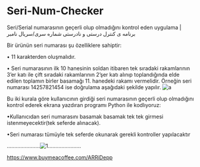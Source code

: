 # Seri-Num-Checker
Seri/Serial numarasının geçerli olup olmadığını kontrol eden uygulama | برنامه ی کنترل درستی و نادرستی شماره سری/سریال نامبر

Bir ürünün seri numarası şu özelliklere sahiptir:

•	11 karakterden oluşmalıdır.

•	Seri numarasının ilk 10 hanesinin soldan itibaren tek sıradaki rakamlarının 3’er katı ile çift sıradaki rakamlarının 2’şer katı alınıp toplandığında elde edilen toplamın birler basamağı 11. hanedeki rakamı vermelidir. Örneğin seri numarası 14257821454 ise doğrulama aşağıdaki şekilde yapılır.
![a](https://user-images.githubusercontent.com/74824751/163471240-8b5f1666-770e-4a53-a869-02f8515bdf87.png)

Bu iki kurala göre kullanıcının girdiği seri numarasının geçerli olup olmadığını kontrol ederek ekrana yazdıran programı Python ile kodlıyoruz:

•Kullanıcıdan seri numarasını basamak basamak tek tek girmesi istenmeyecektir(tek seferde alınacak).

•Seri numarası tümüyle tek seferde okunarak gerekli kontroller yapılacaktır

......................![1](https://user-images.githubusercontent.com/74824751/160303296-6dd40c26-532e-4d33-b4b4-fa21db021104.gif)......................

 https://www.buymeacoffee.com/ARRiDepp
